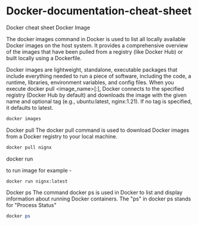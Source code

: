 # Docker-documentation-cheat-sheet
Docker cheat sheet
Docker Image

The docker images command in Docker is used to list all locally available Docker images on the host system. It provides a comprehensive overview of the images that have been pulled from a registry (like Docker Hub) or built locally using a Dockerfile.

Docker images are lightweight, standalone, executable packages that include everything needed to run a piece of software, including the code, a runtime, libraries, environment variables, and config files.
When you execute docker pull <image_name>[:<tag>], Docker connects to the specified registry (Docker Hub by default) and downloads the image with the given name and optional tag (e.g., ubuntu:latest, nginx:1.21). If no tag is specified, it defaults to latest.
```powershell
docker images
```

Docker pull
The docker pull command is used to download Docker images from a Docker registry to your local machine. 

```powershell
docker pull nignx
```
docker run

to run image for example - 
```
docker run nignx:latest
```
Docker ps
The command docker ps is used in Docker to list and display information about running Docker containers. The "ps" in docker ps stands for "Process Status"

```powershell
docker ps
```



